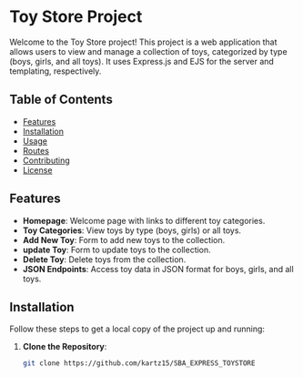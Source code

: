 # Toy Store Project

Welcome to the Toy Store project! This project is a web application that allows users to view and manage a collection of toys, categorized by type (boys, girls, and all toys). It uses Express.js and EJS for the server and templating, respectively.

## Table of Contents

- [Features](#features)
- [Installation](#installation)
- [Usage](#usage)
- [Routes](#routes)
- [Contributing](#contributing)
- [License](#license)

## Features

- **Homepage**: Welcome page with links to different toy categories.
- **Toy Categories**: View toys by type (boys, girls) or all toys.
- **Add New Toy**: Form to add new toys to the collection.
- **update Toy**: Form to update toys to the collection.
- **Delete Toy**: Delete toys from the collection.
- **JSON Endpoints**: Access toy data in JSON format for boys, girls, and all toys.

## Installation

Follow these steps to get a local copy of the project up and running:

1. **Clone the Repository**:
   ```bash
   git clone https://github.com/kartz15/SBA_EXPRESS_TOYSTORE
